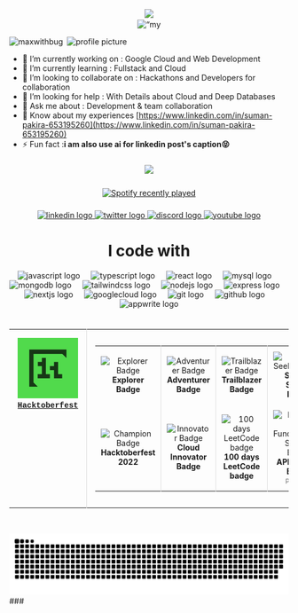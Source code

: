 <!-- ![logo](https://github.com/maxwithbug/maxwithbug/blob/main/Black%20%26%20White%20Modern%20Minimalist%20Data%20Analyst%20LinkedIn%20Banner%20(2).png) -->
<!-- <p align="left"> <img src="Black & White Modern Minimalist Data Analyst LinkedIn Banner (2).png" alt="maxwithbug" /> </p> -->

<div align="center">
  <img height="400" src="https://media1.tenor.com/m/vMvR0gEolCEAAAAC/nothing-to-see-here-explosion.gif"  />
</div>

<div align="center">
  <img width="1200px"src="https://github-profile-trophy.vercel.app/?username=maxwithbug&column=-1" alt=
“my GitHub trophy">
</div>

<p>
<img align="right" alt="profile picture" width="400" src="https://github.com/maxwithbug/maxwithbug/blob/main/image_processing20200606-13136-o41h3.gif"
<p align="left"> <img src="https://komarev.com/ghpvc/?username=maxwithbug&label=Profile%20views&color=0e75b6&style=flat" alt="maxwithbug" /> </p>

- 🔭 I’m currently working on : Google Cloud and Web Development <be>
- 🌱 I’m currently learning : Fullstack and Cloud<be>
- 👯 I’m looking to collaborate on : Hackathons and Developers for collaboration<be>
- 🤝 I’m looking for help : With Details about Cloud and Deep Databases<be>
- 💬 Ask me about : Development & team collaboration<be>
- 📄 Know about my experiences [https://www.linkedin.com/in/suman-pakira-653195260](https://www.linkedin.com/in/suman-pakira-653195260)
- ⚡ Fun fact :**i am also use ai for linkedin post's caption😝**

###

<div align="center">
  <img src="https://profile-counter.glitch.me/maxwithbug/count.svg?"  />
</div>

###

<div align="center">
  <a href="https://open.spotify.com/user/MAxX">
    <img src="https://spotify-recently-played-readme.vercel.app/api?user=MAxX&count=5&unique=true" alt="Spotify recently played"  />
  </a>
</div>

###

<div align="center">
  <a href="https://www.linkedin.com/in/suman-pakira-653195260/" target="_blank">
    <img src="https://raw.githubusercontent.com/maurodesouza/profile-readme-generator/master/src/assets/icons/social/linkedin/default.svg" width="52" height="40" alt="linkedin logo"  />
  </a>
  <a href="https://x.com/MaxWithBug" target="_blank">
    <img src="https://raw.githubusercontent.com/maurodesouza/profile-readme-generator/master/src/assets/icons/social/twitter/default.svg" width="52" height="40" alt="twitter logo"  />
  </a>
  <a href="MACRO#4077" target="_blank">
    <img src="https://raw.githubusercontent.com/maurodesouza/profile-readme-generator/master/src/assets/icons/social/discord/default.svg" width="52" height="40" alt="discord logo"  />
  </a>
  <a href="https://www.youtube.com/watch?v=-z0h3Qyg4e4" target="_blank">
    <img src="https://raw.githubusercontent.com/maurodesouza/profile-readme-generator/master/src/assets/icons/social/youtube/default.svg" width="52" height="40" alt="youtube logo"  />
  </a>
</div>

###

<div align="center">
  <h1>I code with </h1>
  
  <img src="https://cdn.jsdelivr.net/gh/devicons/devicon/icons/javascript/javascript-original.svg" height="40" alt="javascript logo"  />
  <img width="12" />
  <img src="https://cdn.jsdelivr.net/gh/devicons/devicon/icons/typescript/typescript-original.svg" height="40" alt="typescript logo"  />
  <img width="12" />
  <img src="https://cdn.jsdelivr.net/gh/devicons/devicon/icons/react/react-original.svg" height="40" alt="react logo"  />
  <img width="12" />
  <img src="https://cdn.jsdelivr.net/gh/devicons/devicon/icons/mysql/mysql-original.svg" height="40" alt="mysql logo"  />
  <img width="12" />
  <img src="https://cdn.jsdelivr.net/gh/devicons/devicon/icons/mongodb/mongodb-original.svg" height="40" alt="mongodb logo"  />
  <img width="12" />
  <img src="https://cdn.jsdelivr.net/gh/devicons/devicon/icons/tailwindcss/tailwindcss-original-wordmark.svg" height="40" alt="tailwindcss logo"  />
  <img width="12" />
  <img src="https://cdn.jsdelivr.net/gh/devicons/devicon/icons/nodejs/nodejs-original.svg" height="40" alt="nodejs logo"  />
  <img width="12" />
  <img src="https://cdn.jsdelivr.net/gh/devicons/devicon/icons/express/express-original.svg" height="40" alt="express logo"  />
  <img width="12" />
  <img src="https://cdn.jsdelivr.net/gh/devicons/devicon/icons/nextjs/nextjs-original.svg" height="40" alt="nextjs logo"  />
  <img width="12" />
  <img src="https://cdn.jsdelivr.net/gh/devicons/devicon/icons/googlecloud/googlecloud-original.svg" height="40" alt="googlecloud logo"  />
  <img width="12" />
  <img src="https://cdn.jsdelivr.net/gh/devicons/devicon/icons/git/git-original.svg" height="40" alt="git logo"  />
  <img width="12" />
  <img src="https://cdn.jsdelivr.net/gh/devicons/devicon/icons/github/github-original.svg" height="40" alt="github logo"  />
  <img width="12" />
  <img src="https://cdn.jsdelivr.net/gh/devicons/devicon/icons/appwrite/appwrite-original.svg" height="40" alt="appwrite logo"  />
</div>

###

<div align="center" style="width: 100%; overflow-x: auto;">
    <table style="width: 100%; table-layout: fixed;">
        <tr>
            <td style="width: 50%; border-right: 1px solid #dddddd; padding: 15px; vertical-align: top;">
                <a href="">
                    <img src="/Assets/leInyk8A_400x400.jpg" alt="GirlScript Summer of Code" width="120" style="max-width: 100%; height: auto;" />
                    <br>
                    <span style="font-family: 'Courier New', Courier, monospace;">
                        <strong>Hacktoberfest</strong>
                    </span>
                </a>
            </td>
            <td style="width: 50%; padding: 15px; vertical-align: top;">
                <table style="width: 100%;">
                    <tr>
                        <td style="width: 25%; border-right: 1px solid #dddddd; padding: 10px; text-align: center;">
                            <img src="ExplorerBadge.png" alt="Explorer Badge" width="80" style="max-width: 100%; height: auto;" />
                            <br>
                            <strong>Explorer Badge</strong>
                        </td>
                        <td style="width: 25%; border-right: 1px solid #dddddd; padding: 10px; text-align: center;">
                            <img src="AdventurerBadge.png" alt="Adventurer Badge" width="80" style="max-width: 100%; height: auto;" />
                            <br>
                            <strong>Adventurer Badge</strong>
                        </td>
                        <td style="width: 25%; border-right: 1px solid #dddddd; padding: 10px; text-align: center;">
                            <img src="TrailblazerBadge.png" alt="Trailblazer Badge" width="80" style="max-width: 100%; height: auto;" />
                            <br>
                            <strong>Trailblazer Badge</strong>
                        </td>
                        <td style="width: 25%; padding: 10px; text-align: center;">
                            <img src="SummitSeekerBadge.png" alt="Summit Seeker Badge" width="80" style="max-width: 100%; height: auto;" />
                            <br>
                            <strong>Summit Seeker Badge</strong>
                        </td>
                    </tr>
                    <tr>
                        <td style="width: 25%; border-right: 1px solid #dddddd; padding: 10px; text-align: center;">
                            <img src="https://static.wikia.nocookie.net/logopedia/images/7/7f/Hacktoberfest_icon_2022.svg" alt="Champion Badge" width="80" style="max-width: 100%; height: auto;" />
                            <br>
                            <strong>Hacktoberfest 2022</strong>
                        </td>
                        <td style="width: 25%; border-right: 1px solid #dddddd; padding: 10px; text-align: center;">
                            <img src="https://developers.google.com/static/profile/badges/community/innovators/cloud/2021_member/badge.svg" alt="Innovator Badge" width="80" style="max-width: 100%; height: auto;" />
                            <br>
                            <strong>Cloud Innovator Badge</strong>
                        </td>
                        <td style="width: 25%; border-right: 1px solid #dddddd; padding: 10px; text-align: center;">
                            <img src="leetcode.gif" alt="100 days LeetCode badge" width="80" style="max-width: 100%; height: auto;" />
                            <br>
                            <strong>100 days LeetCode badge</strong>
                        </td>
                        <td style="width: 25%; padding: 10px; text-align: center;">
                            <img src="https://api.badgr.io/public/assertions/kgDMp3JXQwSbajOHyyGFYg" alt="Postman API Fundamentals Student Expert" width="80" style="max-width: 100%; height: auto;" />
                            <br>
                            <strong>API Student Expert</strong>
                            <br>
                            <span style="font-size: 12px; color: #777777;">Postman</span>
                        </td>
                    </tr>
                </table>
            </td>
        </tr>
    </table>
</div>
<be>

######

<picture>
  <source media="(prefers-color-scheme: dark)" srcset="https://raw.githubusercontent.com/platane/platane/output/github-contribution-grid-snake-dark.svg">
  <source media="(prefers-color-scheme: light)" srcset="https://raw.githubusercontent.com/platane/platane/output/github-contribution-grid-snake.svg">
  <img alt="github contribution grid snake animation" src="https://raw.githubusercontent.com/platane/platane/output/github-contribution-grid-snake.svg">
</picture>
###

